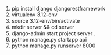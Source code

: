 1. pip install django djangorestframework
2. virtualenv 3.12-env
3. source 3.12-env/bin/activate
4. mkdir server && cd server
5. django-admin start project server .
6. python manage.py startapp api
7. python manage.py runserver 8000

